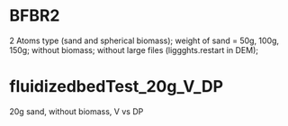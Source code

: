 # BFBR2

2 Atoms type (sand and spherical biomass);
weight of sand = 50g, 100g, 150g;
without biomass;
without large files (liggghts.restart in DEM);

# fluidizedbedTest_20g_V_DP
20g sand, without biomass, V vs DP
